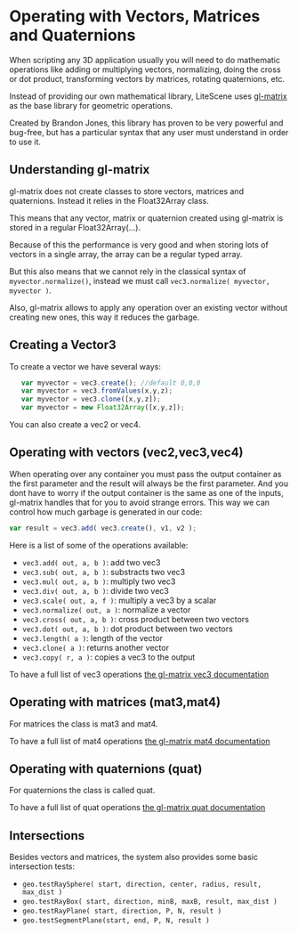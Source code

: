 # Operating with Vectors, Matrices and Quaternions

When scripting any 3D application usually you will need to do mathematic operations like adding or multiplying vectors,
normalizing, doing the cross or dot product, transforming vectors by matrices, rotating quaternions, etc.

Instead of providing our own mathematical library, LiteScene uses [gl-matrix](http://glmatrix.net/) as the base library for geometric operations.

Created by Brandon Jones, this library has proven to be very powerful and bug-free, but has a particular syntax that any user must understand in order to use it.

## Understanding gl-matrix

gl-matrix does not create classes to store vectors, matrices and quaternions. Instead it relies in the Float32Array class.

This means that any vector, matrix or quaternion created using gl-matrix is stored in a regular Float32Array(...).

Because of this the performance is very good and when storing lots of vectors in a single array, the array can be a regular typed array.

But this also means that we cannot rely in the classical syntax of ```myvector.normalize()```, instead we must call ```vec3.normalize( myvector, myvector )```.

Also, gl-matrix allows to apply any operation over an existing vector without creating new ones, this way it reduces the garbage.


## Creating a Vector3 ##

To create a vector we have several ways:

```js
   var myvector = vec3.create(); //default 0,0,0
   var myvector = vec3.fromValues(x,y,z);
   var myvector = vec3.clone([x,y,z]);
   var myvector = new Float32Array([x,y,z]);
```

You can also create a vec2 or vec4.

## Operating with vectors (vec2,vec3,vec4)

When operating over any container you must pass the output container as the first parameter and the result will always be the first parameter.
And  you dont have to worry if the output container is the same as one of the inputs, gl-matrix handles that for you to avoid strange errors.
This way we can control how much garbage is generated in our code:

```js
var result = vec3.add( vec3.create(), v1, v2 );
```

Here is a list of some of the operations available:

 * ```vec3.add( out, a, b )```: add two vec3
 * ```vec3.sub( out, a, b )```: substracts two vec3
 * ```vec3.mul( out, a, b )```: multiply two vec3
 * ```vec3.div( out, a, b )```: divide two vec3
 * ```vec3.scale( out, a, f )```: multiply a vec3 by a scalar
 * ```vec3.normalize( out, a )```: normalize a vector
 * ```vec3.cross( out, a, b )```: cross product between two vectors
 * ```vec3.dot( out, a, b )```: dot product between two vectors
 * ```vec3.length( a )```: length of the vector
 * ```vec3.clone( a )```: returns another vector
 * ```vec3.copy( r, a )```: copies a vec3 to the output

To have a full list of vec3 operations [the gl-matrix vec3 documentation](http://glmatrix.net/docs/vec3.html)

## Operating with matrices (mat3,mat4)

For matrices the class is mat3 and mat4.

To have a full list of mat4 operations [the gl-matrix mat4 documentation](http://glmatrix.net/docs/mat4.html)

## Operating with quaternions (quat)

For quaternions the class is called quat.

To have a full list of quat operations [the gl-matrix quat documentation](http://glmatrix.net/docs/quat.html)

## Intersections 

Besides vectors and matrices, the system also provides some basic intersection tests:

* ```geo.testRaySphere( start, direction, center, radius, result, max_dist )```
* ```geo.testRayBox( start, direction, minB, maxB, result, max_dist )```
* ```geo.testRayPlane( start, direction, P, N, result )```
* ```geo.testSegmentPlane(start, end, P, N, result )```



